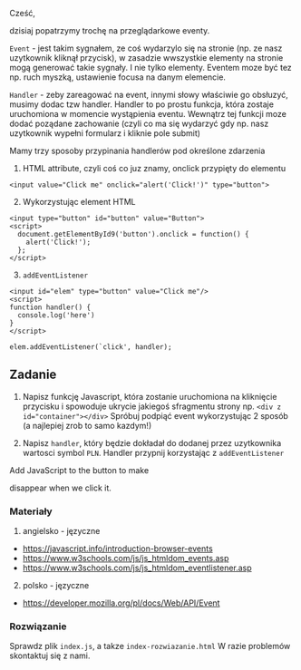 Cześć,

dzisiaj popatrzymy trochę na przeglądarkowe eventy.

`Event` - jest takim  sygnałem, ze coś wydarzylo się na stronie (np. ze nasz uzytkownik kliknął
przycisk),  w zasadzie wwszystkie elementy na stronie mogą generować takie sygnały. I nie tylko elementy. Eventem moze być tez np. ruch myszką, ustawienie focusa na danym elemencie. 


`Handler` - zeby zareagować na event, innymi słowy właściwie go obsłuzyć, musimy dodac tzw handler. 
Handler to po prostu funkcja, która zostaje uruchomiona w momencie wystąpienia eventu. Wewnątrz
tej funkcji moze dodać poządane zachowanie (czyli co ma się wydarzyć gdy np. nasz uzytkownik wypełni
formularz i kliknie pole submit)

Mamy trzy sposoby przypinania handlerów pod określone zdarzenia

1. HTML attribute, czyli coś co juz znamy, onclick przypięty do elementu

`<input value="Click me" onclick="alert('Click!')" type="button">`

2. Wykorzystując element HTML

```
<input type="button" id="button" value="Button">
<script>
  document.getElementById9('button').onclick = function() {
    alert('Click!');
  };
</script>
```

3. `addEventListener`

```
<input id="elem" type="button" value="Click me"/>
<script>
function handler() {
  console.log('here')
}
</script>

elem.addEventListener(`click', handler);
```


## Zadanie
1. Napisz funkcję Javascript, która zostanie uruchomiona na kliknięcie przycisku i 
spowoduje ukrycie jakiegoś sfragmentu strony np. `<div z id="container"></div>`
Spróbuj podpiąć event wykorzystując 2 sposób (a najlepiej zrob to samo kazdym!)

2. Napisz `handler`, który będzie dokładał do dodanej przez uzytkownika wartosci 
symbol `PLN`. Handler przypnij korzystając z `addEventListener`

Add JavaScript to the button to make <div id="text"> disappear when we click it.



### Materiały

1. angielsko - języczne

- https://javascript.info/introduction-browser-events
- https://www.w3schools.com/js/js_htmldom_events.asp
- https://www.w3schools.com/js/js_htmldom_eventlistener.asp

2. polsko - języczne

- https://developer.mozilla.org/pl/docs/Web/API/Event


### Rozwiązanie

Sprawdz plik `index.js`, a takze `index-rozwiazanie.html` W razie problemów skontaktuj się z nami. 
